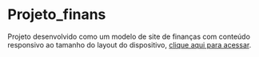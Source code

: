# Projeto_finans
 
Projeto desenvolvido como um modelo de site de finanças com conteúdo responsivo ao tamanho do layout do dispositivo, [clique aqui para acessar](https://luizhb.github.io/Projeto_finans/).
